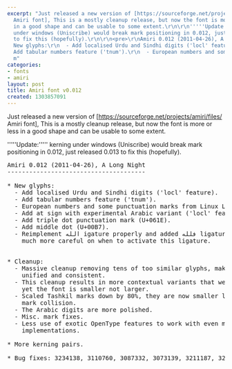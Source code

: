 ```yaml
---
excerpt: "Just released a new version of [https://sourceforge.net/projects/amiri/files/
  Amiri font], This is a mostly cleanup release, but now the font is more or less
  in a good shape and can be usable to some extent.\r\n\r\n'''''Update:''''' kerning
  under windows (Uniscribe) would break mark positioning in 0.012, just released 0.013
  to fix this (hopefully).\r\n\r\n<pre>\r\nAmiri 0.012 (2011-04-26), A Long Night\r\n--------------------------------------\r\n\r\n*
  New glyphs:\r\n  - Add localised Urdu and Sindhi digits ('locl' feature).\r\n  -
  Add tabular numbers feature ('tnum').\r\n  - European numbers and some punctuation
  m"
categories:
- fonts
- amiri
layout: post
title: Amiri font v0.012
created: 1303857091
---
```

Just released a new version of [https://sourceforge.net/projects/amiri/files/ Amiri font], This is a mostly cleanup release, but now the font is more or less in a good shape and can be usable to some extent.

'''''Update:''''' kerning under windows (Uniscribe) would break mark positioning in 0.012, just released 0.013 to fix this (hopefully).

<pre>
Amiri 0.012 (2011-04-26), A Long Night
--------------------------------------

* New glyphs:
  - Add localised Urdu and Sindhi digits ('locl' feature).
  - Add tabular numbers feature ('tnum').
  - European numbers and some punctuation marks from Linux Libertine.
  - Add at sign with experimental Arabic variant ('locl' feature, too).
  - Add triple dot punctuation mark (U+061E).
  - Add middle dot (U+00B7).
  - Reimplement الله igature properly and added فلله ligature; the code now
    much more careful on when to activate this ligature.


* Cleanup:
  - Massive cleanup removing tens of too similar glyphs, making the font more
    unified and consistent.
  - This cleanup results in more contextual variants that were missing before,
    yet the font is smaller not larger.
  - Scaled Tashkil marks down by 80%, they are now smaller leading too less
    mark collision.
  - The Arabic digits are more polished.
  - Misc. mark fixes.
  - Less use of exotic OpenType features to work with even more OpenType
    implementations.

* More kerning pairs.

* Bug fixes: 3234138, 3110760, 3087332, 3073139, 3211187, 3211239 and 3078741
</pre>
